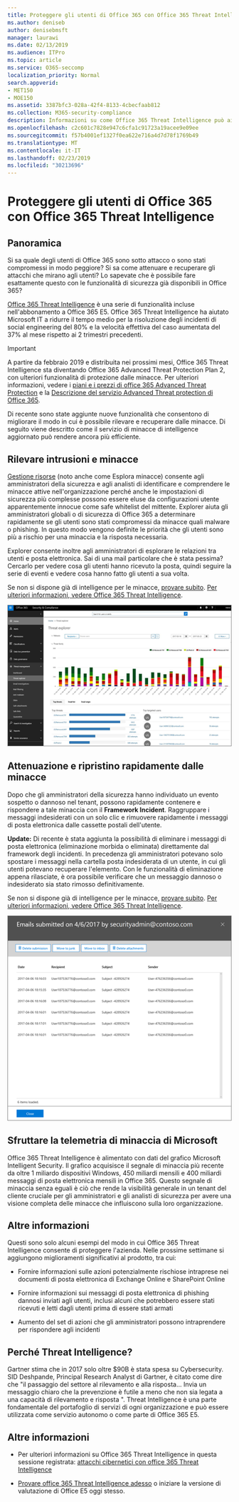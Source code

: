 ```yaml
---
title: Proteggere gli utenti di Office 365 con Office 365 Threat Intelligence
ms.author: deniseb
author: denisebmsft
manager: laurawi
ms.date: 02/13/2019
ms.audience: ITPro
ms.topic: article
ms.service: O365-seccomp
localization_priority: Normal
search.appverid:
- MET150
- MOE150
ms.assetid: 3387bfc3-028a-42f4-8133-4cbecfaab812
ms.collection: M365-security-compliance
description: Informazioni su come Office 365 Threat Intelligence può aiutare l'organizzazione a rilevare intrusioni e minacce, attenuando e riprendendo rapidamente le minacce.
ms.openlocfilehash: c2c601c7828e947c6cfa1c91723a19acee9e09ee
ms.sourcegitcommit: f57b4001ef1327f0ea622e716a4d7d78f1769b49
ms.translationtype: MT
ms.contentlocale: it-IT
ms.lasthandoff: 02/23/2019
ms.locfileid: "30213696"
---
```

# <a name="keep-your-office-365-users-safe-with-office-365-threat-intelligence"></a>Proteggere gli utenti di Office 365 con Office 365 Threat Intelligence

## <a name="overview"></a>Panoramica

Si sa quale degli utenti di Office 365 sono sotto attacco o sono stati compromessi in modo peggiore? Si sa come attenuare e recuperare gli attacchi che mirano agli utenti? Lo sapevate che è possibile fare esattamente questo con le funzionalità di sicurezza già disponibili in Office 365? 
  
[Office 365 Threat Intelligence](office-365-ti.md) è una serie di funzionalità incluse nell'abbonamento a Office 365 E5. Office 365 Threat Intelligence ha aiutato Microsoft IT a ridurre il tempo medio per la risoluzione degli incidenti di social engineering del 80% e la velocità effettiva del caso aumentata del 37% al mese rispetto ai 2 trimestri precedenti. 

> [!IMPORTANT]
> A partire da febbraio 2019 e distribuita nei prossimi mesi, Office 365 Threat Intelligence sta diventando Office 365 Advanced Threat Protection Plan 2, con ulteriori funzionalità di protezione dalle minacce. Per ulteriori informazioni, vedere i [piani e i prezzi di office 365 Advanced Threat Protection](https://products.office.com/exchange/advance-threat-protection) e la [Descrizione del servizio Advanced Threat protection di Office 365](https://docs.microsoft.com/office365/servicedescriptions/office-365-advanced-threat-protection-service-description).
  
Di recente sono state aggiunte nuove funzionalità che consentono di migliorare il modo in cui è possibile rilevare e recuperare dalle minacce. Di seguito viene descritto come il servizio di minacce di intelligence aggiornato può rendere ancora più efficiente.
  
## <a name="detect-intrusions-and-threats"></a>Rilevare intrusioni e minacce

[Gestione risorse](use-explorer-in-security-and-compliance.md) (noto anche come Esplora minacce) consente agli amministratori della sicurezza e agli analisti di identificare e comprendere le minacce attive nell'organizzazione perché anche le impostazioni di sicurezza più complesse possono essere eluse da configurazioni utente apparentemente innocue come safe whitelist del mittente. Explorer aiuta gli amministratori globali o di sicurezza di Office 365 a determinare rapidamente se gli utenti sono stati compromessi da minacce quali malware o phishing. In questo modo vengono definite le priorità che gli utenti sono più a rischio per una minaccia e la risposta necessaria. 
  
Explorer consente inoltre agli amministratori di esplorare le relazioni tra utenti e posta elettronica. Sai di una mail particolare che è stata pessima? Cercarlo per vedere cosa gli utenti hanno ricevuto la posta, quindi seguire la serie di eventi e vedere cosa hanno fatto gli utenti a sua volta.

Se non si dispone già di intelligence per le minacce, [provare subito](https://aka.ms/tryo365threatintel3). [Per ulteriori informazioni, vedere Office 365 Threat Intelligence](https://aka.ms/readmoreabouto365threatintel).
  
![Schermata di Threat Explorer in Office 365, codice a colori per la famiglia di malware](media/591338dd-252a-437d-b5f2-87aa42e74b0c.png)
  
## <a name="quickly-mitigate-and-recover-from-threats"></a>Attenuazione e ripristino rapidamente dalle minacce

Dopo che gli amministratori della sicurezza hanno individuato un evento sospetto o dannoso nel tenant, possono rapidamente contenere e rispondere a tale minaccia con il **Framework Incident**. Raggruppare i messaggi indesiderati con un solo clic e rimuovere rapidamente i messaggi di posta elettronica dalle cassette postali dell'utente. 
  
 **Update:** Di recente è stata aggiunta la possibilità di eliminare i messaggi di posta elettronica (eliminazione morbida o eliminata) direttamente dal framework degli incidenti. In precedenza gli amministratori potevano solo spostare i messaggi nella cartella posta indesiderata di un utente, in cui gli utenti potevano recuperare l'elemento. Con le funzionalità di eliminazione appena rilasciate, è ora possibile verificare che un messaggio dannoso o indesiderato sia stato rimosso definitivamente. 
  
Se non si dispone già di intelligence per le minacce, [provare subito](https://aka.ms/tryo365threatintel3). [Per ulteriori informazioni, vedere Office 365 Threat Intelligence](https://aka.ms/readmoreabouto365threatintel).
  
![Schermata del messaggio di posta elettronica della lista di correzione degli incidenti](media/9d8452d3-d8d2-4b26-81f9-76396e08dd17.png)
  
## <a name="leverage-the-threat-telemetry-of-microsoft"></a>Sfruttare la telemetria di minaccia di Microsoft

Office 365 Threat Intelligence è alimentato con dati del grafico Microsoft Intelligent Security. Il grafico acquisisce il segnale di minaccia più recente da oltre 1 miliardo dispositivi Windows, 450 miliardi mensili e 400 miliardi messaggi di posta elettronica mensili in Office 365. Questo segnale di minaccia senza eguali è ciò che rende la visibilità generale in un tenant del cliente cruciale per gli amministratori e gli analisti di sicurezza per avere una visione completa delle minacce che influiscono sulla loro organizzazione. 
  
## <a name="more-to-come"></a>Altre informazioni

Questi sono solo alcuni esempi del modo in cui Office 365 Threat Intelligence consente di proteggere l'azienda. Nelle prossime settimane si aggiungono miglioramenti significativi al prodotto, tra cui:
  
- Fornire informazioni sulle azioni potenzialmente rischiose intraprese nei documenti di posta elettronica di Exchange Online e SharePoint Online
    
- Fornire informazioni sui messaggi di posta elettronica di phishing dannosi inviati agli utenti, inclusi alcuni che potrebbero essere stati ricevuti e letti dagli utenti prima di essere stati armati
    
- Aumento del set di azioni che gli amministratori possono intraprendere per rispondere agli incidenti
    
## <a name="why-threat-intelligence"></a>Perché Threat Intelligence?

Gartner stima che in 2017 solo oltre $90B è stata spesa su Cybersecurity. SID Deshpande, Principal Research Analyst di Gartner, è citato come dire che "il passaggio del settore al rilevamento e alla risposta... Invia un messaggio chiaro che la prevenzione è futile a meno che non sia legata a una capacità di rilevamento e risposta ". Threat Intelligence è una parte fondamentale del portafoglio di servizi di ogni organizzazione e può essere utilizzata come servizio autonomo o come parte di Office 365 E5.
  
## <a name="whats-next"></a>Altre informazioni

- Per ulteriori informazioni su Office 365 Threat Intelligence in questa sessione registrata: [attacchi cibernetici con office 365 Threat Intelligence](https://myignite.microsoft.com/videos/53723)
    
- [Provare office 365 Threat Intelligence adesso](https://aka.ms/tryo365threatintel3) o iniziare la versione di valutazione di Office E5 oggi stesso. 
    


